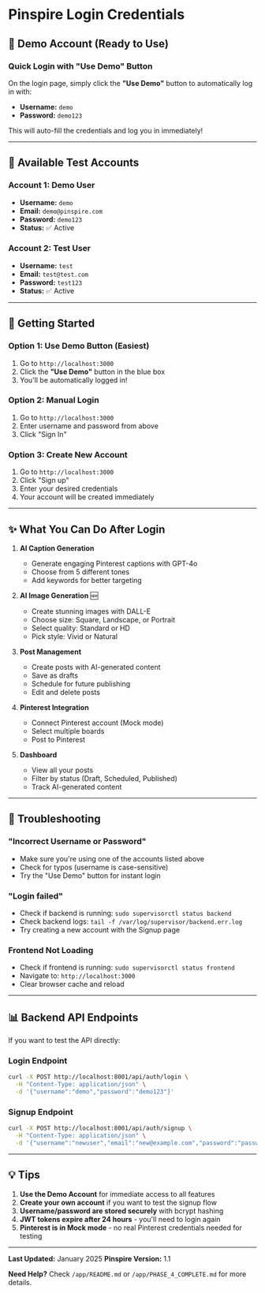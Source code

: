 # Pinspire Login Credentials

## 🔐 Demo Account (Ready to Use)

### Quick Login with "Use Demo" Button
On the login page, simply click the **"Use Demo"** button to automatically log in with:

- **Username:** `demo`
- **Password:** `demo123`

This will auto-fill the credentials and log you in immediately!

---

## 📝 Available Test Accounts

### Account 1: Demo User
- **Username:** `demo`
- **Email:** `demo@pinspire.com`
- **Password:** `demo123`
- **Status:** ✅ Active

### Account 2: Test User
- **Username:** `test`
- **Email:** `test@test.com`
- **Password:** `test123`
- **Status:** ✅ Active

---

## 🚀 Getting Started

### Option 1: Use Demo Button (Easiest)
1. Go to `http://localhost:3000`
2. Click the **"Use Demo"** button in the blue box
3. You'll be automatically logged in!

### Option 2: Manual Login
1. Go to `http://localhost:3000`
2. Enter username and password from above
3. Click "Sign In"

### Option 3: Create New Account
1. Go to `http://localhost:3000`
2. Click "Sign up"
3. Enter your desired credentials
4. Your account will be created immediately

---

## ✨ What You Can Do After Login

1. **AI Caption Generation**
   - Generate engaging Pinterest captions with GPT-4o
   - Choose from 5 different tones
   - Add keywords for better targeting

2. **AI Image Generation** 🆕
   - Create stunning images with DALL-E
   - Choose size: Square, Landscape, or Portrait
   - Select quality: Standard or HD
   - Pick style: Vivid or Natural

3. **Post Management**
   - Create posts with AI-generated content
   - Save as drafts
   - Schedule for future publishing
   - Edit and delete posts

4. **Pinterest Integration**
   - Connect Pinterest account (Mock mode)
   - Select multiple boards
   - Post to Pinterest

5. **Dashboard**
   - View all your posts
   - Filter by status (Draft, Scheduled, Published)
   - Track AI-generated content

---

## 🔧 Troubleshooting

### "Incorrect Username or Password"
- Make sure you're using one of the accounts listed above
- Check for typos (username is case-sensitive)
- Try the "Use Demo" button for instant login

### "Login failed"
- Check if backend is running: `sudo supervisorctl status backend`
- Check backend logs: `tail -f /var/log/supervisor/backend.err.log`
- Try creating a new account with the Signup page

### Frontend Not Loading
- Check if frontend is running: `sudo supervisorctl status frontend`
- Navigate to: `http://localhost:3000`
- Clear browser cache and reload

---

## 📊 Backend API Endpoints

If you want to test the API directly:

### Login Endpoint
```bash
curl -X POST http://localhost:8001/api/auth/login \
  -H "Content-Type: application/json" \
  -d '{"username":"demo","password":"demo123"}'
```

### Signup Endpoint
```bash
curl -X POST http://localhost:8001/api/auth/signup \
  -H "Content-Type: application/json" \
  -d '{"username":"newuser","email":"new@example.com","password":"password123"}'
```

---

## 💡 Tips

1. **Use the Demo Account** for immediate access to all features
2. **Create your own account** if you want to test the signup flow
3. **Username/password are stored securely** with bcrypt hashing
4. **JWT tokens expire after 24 hours** - you'll need to login again
5. **Pinterest is in Mock mode** - no real Pinterest credentials needed for testing

---

**Last Updated:** January 2025
**Pinspire Version:** 1.1

**Need Help?** Check `/app/README.md` or `/app/PHASE_4_COMPLETE.md` for more details.
